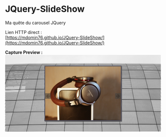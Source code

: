 # JQuery-SlideShow

Ma quête du carousel JQuery

Lien HTTP direct :<br>
[https://mdomin76.github.io/JQuery-SlideShow/](https://mdomin76.github.io/JQuery-SlideShow/)


**Capture Preview :**
![](https://github.com/mdomin76/JQuery-SlideShow/blob/master/capture-preview.jpeg)
